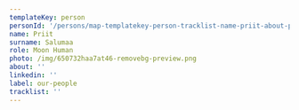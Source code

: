 ```yaml
---
templateKey: person
personId: '/persons/map-templatekey-person-tracklist-name-priit-about-personid-uuid-photo-img-priit-salumaa-png-label-our-people-role-moon-human-surname-salumaa-linkedin/'
name: Priit
surname: Salumaa
role: Moon Human
photo: /img/650732haa7at46-removebg-preview.png
about: ''
linkedin: ''
label: our-people
tracklist: ''
---
```


